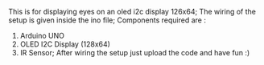 This is for displaying eyes on an oled i2c display 126x64;
The wiring of the setup is given inside the ino file;
Components required are :
1. Arduino UNO
2. OLED I2C Display (128x64)
3. IR Sensor;
After wiring the setup just upload the code and have fun :)
